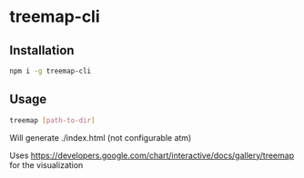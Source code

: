 # treemap-cli

## Installation

```sh
npm i -g treemap-cli
```

## Usage

```sh
treemap [path-to-dir]
```

Will generate ./index.html (not configurable atm)

Uses https://developers.google.com/chart/interactive/docs/gallery/treemap for the visualization
